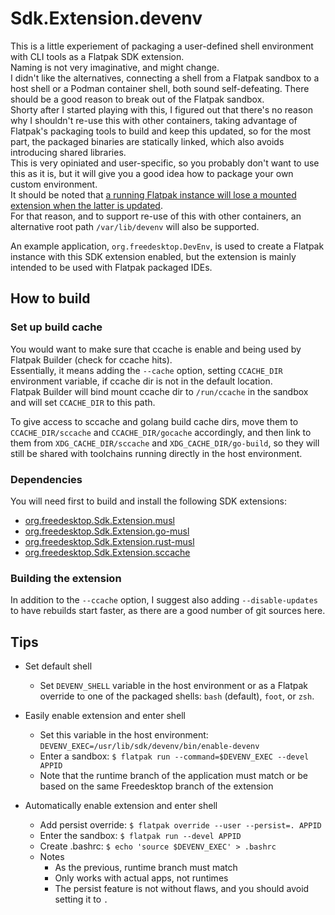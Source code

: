 # Sdk.Extension.devenv

This is a little experiement of packaging a user-defined shell environment with CLI tools as a Flatpak SDK extension.  
Naming is not very imaginative, and might change.  
I didn't like the alternatives, connecting a shell from a Flatpak sandbox to a host shell or a Podman container shell,
both sound self-defeating. There should be a good reason to break out of the Flatpak sandbox.  
Shorty after I started playing with this, I figured out that there's no reason why I shouldn't re-use this with other
containers, taking advantage of Flatpak's packaging tools to build and keep this updated, so for the most part, the
packaged binaries are statically linked, which also avoids introducing shared libraries.  
This is very opiniated and user-specific, so you probably don't want to use this as it is, but it will give you a good
idea how to package your own custom environment.  
It should be noted that [a running Flatpak instance will lose a mounted extension when the latter is updated](https://github.com/flatpak/flatpak/issues/4356).  
For that reason, and to support re-use of this with other containers, an alternative root path `/var/lib/devenv` will
also be supported.

An example application, `org.freedesktop.DevEnv`, is used to create a Flatpak instance with this SDK extension enabled,
but the extension is mainly intended to be used with Flatpak packaged IDEs.


## How to build

### Set up build cache

You would want to make sure that ccache is enable and being used by Flatpak Builder (check for ccache hits).  
Essentially, it means adding the `--cache` option, setting `CCACHE_DIR` environment variable, if ccache dir is not in the
default location.  
Flatpak Builder will bind mount ccache dir to `/run/ccache` in the sandbox and will set `CCACHE_DIR` to this path.

To give access to sccache and golang build cache dirs, move them to `CCACHE_DIR/sccache` and `CCACHE_DIR/gocache`
accordingly, and then link to them from `XDG_CACHE_DIR/sccache` and `XDG_CACHE_DIR/go-build`, so they will still be
shared with toolchains running directly in the host environment.

### Dependencies

You will need first to build and install the following SDK extensions:

* [org.freedesktop.Sdk.Extension.musl](https://github.com/tinywrkb/org.freedesktop.Sdk.Extension.musl)
* [org.freedesktop.Sdk.Extension.go-musl](https://github.com/tinywrkb/org.freedesktop.Sdk.Extension.go-musl)
* [org.freedesktop.Sdk.Extension.rust-musl](https://github.com/tinywrkb/org.freedesktop.Sdk.Extension.rust-musl)
* [org.freedesktop.Sdk.Extension.sccache](https://github.com/tinywrkb/org.freedesktop.Sdk.Extension.sccache)

### Building the extension

In addition to the `--ccache` option, I suggest also adding `--disable-updates` to have rebuilds start faster,
as there are a good number of git sources here.

## Tips

* Set default shell
  * Set `DEVENV_SHELL` variable in the host environment or as a Flatpak override to one of the packaged shells:
    `bash` (default), `foot`, or `zsh`.

* Easily enable extension and enter shell
  * Set this variable in the host environment: `DEVENV_EXEC=/usr/lib/sdk/devenv/bin/enable-devenv`
  * Enter a sandbox: `$ flatpak run --command=$DEVENV_EXEC --devel APPID`
  * Note that the runtime branch of the application must match or be based on the same Freedesktop branch of the extension

* Automatically enable extension and enter shell
  * Add persist override:  `$ flatpak override --user --persist=. APPID`
  * Enter the sandbox: `$ flatpak run --devel APPID`
  * Create .bashrc: `$ echo 'source $DEVENV_EXEC' > .bashrc`
  * Notes
    * As the previous, runtime branch must match
    * Only works with actual apps, not runtimes
    * The persist feature is not without flaws, and you should avoid setting it to `.`
